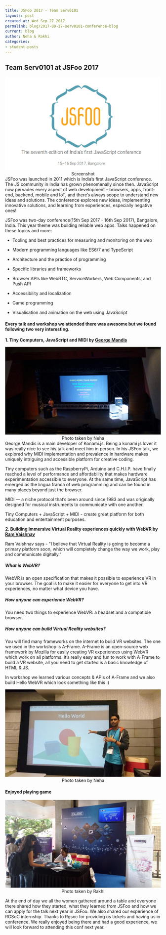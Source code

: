 ```yaml
---
title: JSFoo 2017 - Team Serv0101 
layouts: post
created_at: Wed Sep 27 2017
permalink: blog/2017-09-27-serv0101-conference-blog
current: blog
author: Neha & Rakhi
categories:
- student-posts
---
```


## Team Serv0101 at JSFoo 2017
<img src="/img/blog/2017/2017-09-25-Serv0101-JSfoo2017.png">
<div class="image-credits"><center>Screenshot</center></div>
JSFoo was launched in 2011 which is India’s first JavaScript conference. The JS community in India has grown phenomenally since then. JavaScript now pervades every aspect of web development – browsers, apps, front-end, backend, mobile and IoT, and there’s always scope to understand new ideas and solutions. The conference explores new ideas, implementing innovative solutions, and learning from experiences, especially negative ones!

JSFoo was two-day conference(15th Sep 2017 - 16th Sep 2017), Bangalore, India.
This year theme was building reliable web apps. Talks happened on these topics and more:

* Tooling and best practices for measuring and monitoring on the web

* Modern programming languages like ES6/7 and TypeScript

* Architecture and the practice of programming

* Specific libraries and frameworks

* Browser APIs like WebRTC, ServiceWorkers, Web Components, and Push API

* Accessibility and localization

* Game programming

* Visualisation and animation on the web using JavaScript

#### Every talk and workshop we attended there was awesome but we found following two very interesting.

**1. Tiny Computers, JavaScript and MIDI by <a href="https://twitter.com/georgemandis">George Mandis</a>**

<img src="/img/blog/2017/2017-09-25-Serv0101-George.jpeg">
<div class="image-credits"><center>Photo taken by Neha</center></div>
George Mandis is a main developer of Konami.js. Being a konami js lover it was really nice to see his talk and meet him in person.
In his JSFoo talk, we explored why MIDI implementation and prevalence in hardware makes uniquely intriguing and accessible platform for creative coding.

Tiny computers such as the RaspberryPi, Arduino and C.H.I.P. have finally reached a level of performance and affordability that makes hardware experimentation accessible to everyone. At the same time, JavaScript has emerged as the lingua franca of web programming and can be found in many places beyond just the browser.

MIDI — a niche protocol that’s been around since 1983 and was originally designed for musical instruments to communicate with one another.

Tiny Computers + JavaScript + MIDI - create great platform for both education and entertainment purposes. 

**2. Building Immersive Virtual Reality experiences quickly with WebVR by <a href="https://twitter.com/ram_gurumukhi">Ram Vaishnav</a>**

Ram Vaishnav says - "I believe that Virtual Reality is going to become a primary platform soon, which will completely change the way we work, play and communicate digitally."

##### What is WebVR?

WebVR is an open specification that makes it possible to experience VR in your browser. The goal is to make it easier for everyone to get into VR experiences, no matter what device you have.

##### How anyone can experience WebVR?

You need two things to experience WebVR: a headset and a compatible browser.

##### How anyone can build Virtual Reality websites?

You will find many frameworks on the internet to build VR websites.
The one we used in the workshop is A-Frame. A-Frame is an open-source web framework by Mozilla for easily creating VR experiences using WebVR which work on all platforms. It’s really easy and fun to work with A-Frame to build a VR website, all you need to get started is a basic knowledge of HTML & JS.

In workshop we learned various concepts & APIs of A-Frame and we also build Hello WebVR which look something like this :)

<img src="/img/blog/2017/2017-09-25-Serv0101-WebVR.jpeg">
<div class="image-credits"><center>Photo taken by Neha</center></div>

#### Enjoyed playing game

<img src="/img/blog/2017/2017-09-25-Serv0101-JSfoo2017-Game.jpg-large">
<div class="image-credits"><center>Photo taken by Rakhi</center></div>

At the end of day we all the women gathered around a table and everyone there shared how they started, what they learned from JSFoo and how we can apply for the talk next year in JSFoo. We also shared our experience of RGSoC internship.
Thanks to Rgsoc for providing us tickets and having us in conference. We really enjoyed being there and had a good experience, we will look forward to attending this conf next year.
